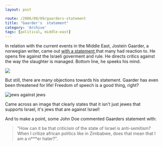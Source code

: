 ```yaml
---
layout: post

route: /2006/08/09/gaarders-statement
title: "Gaarder's  statement"
category: 'Archive'
tags: [political, middle-east]
---
```


In relation with the current events in the Middle East, Jostein Gaarder, a
norwegian writer, came out
<a class="ph" target="_blank" rel="noopener noreferrer" href="http://www.aftenposten.no/meninger/kronikker/article1411153.ece">with
a statement </a> that many had reaction to. He opens fire against the Israeli
goverment and rule. He directs critics against the way the slaughter is managed.
Bottom line, he speeks his mind.

<img class="ph" src="/img/blog/imgb2e24e196afca8cfbffe02d46be8be06.webp"/>

But still, there are many objections towards his statement. Gaarder has even
been threatened for life! Freedom of speech is a good thing, right?

 <img src="/img/blog/jews.webp" alt="jews against jews" class="ph"/>

Came across an image that clearly states that it isn't just jewes that supports
Israel, it's jews that are against Israel!

And to make a point, some John Doe commented Gaarders statement with:

> "How can it be that criticism of the state of Israel is anti-semitism? When I
> critize african politics like in Zimbabwe, does that mean that I am a n\*\*\*er
> hater?".
